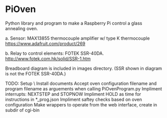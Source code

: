 # PiOven

Python library and program to make a Raspberry Pi control a glass annealing oven.

a.	Sensor: MAX13855 thermocouple amplifier w/ type K thermocouple
https://www.adafruit.com/product/269 

b.	Relay to control elements: FOTEK SSR-40DA.
http://www.fotek.com.hk/solid/SSR-1.htm 

Breadboard diagram is included in images directory. (SSR shown in diagram is not the FOTEK SSR-40DA.)

TODO:
Setup \\ Install documents
Accept oven configuration filename and program filename as arguements when calling PiOvenProgram.py
Impliment interrupts: NEXTSTEP and STOPNOW
Impliment HOLD as time for instructions in \*\_prog.json 
Impliment saftey checks based on oven configuration
Make wrappers to operate from the web interface, create in subdir of cgi-bin
